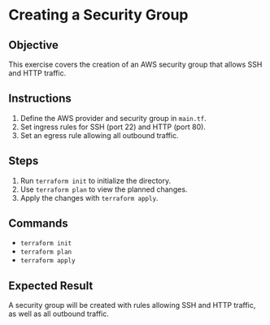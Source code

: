 # Creating a Security Group

## Objective
This exercise covers the creation of an AWS security group that allows SSH and HTTP traffic.

## Instructions
1. Define the AWS provider and security group in `main.tf`.
2. Set ingress rules for SSH (port 22) and HTTP (port 80).
3. Set an egress rule allowing all outbound traffic.

## Steps
1. Run `terraform init` to initialize the directory.
2. Use `terraform plan` to view the planned changes.
3. Apply the changes with `terraform apply`.

## Commands
- `terraform init`
- `terraform plan`
- `terraform apply`

## Expected Result
A security group will be created with rules allowing SSH and HTTP traffic, as well as all outbound traffic.
